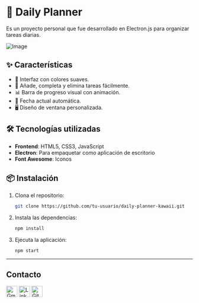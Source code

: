 # 🌸 Daily Planner

Es un proyecto personal que fue desarrollado en Electron.js para organizar tareas diarias.

![Image](https://github.com/user-attachments/assets/ea007e4c-385b-4624-b270-b2cf51f68915)

## ✨ Características

- 🎀 Interfaz con colores suaves.
- 📝 Añade, completa y elimina tareas fácilmente.
- 📊 Barra de progreso visual con animación.
- 📅 Fecha actual automática.
- 🖥️ Diseño de ventana personalizada.

## 🛠️ Tecnologías utilizadas

- **Frontend**: HTML5, CSS3, JavaScript
- **Electron**: Para empaquetar como aplicación de escritorio
- **Font Awesome**: Iconos

## 📦 Instalación

1. Clona el repositorio:
   ```bash
   git clone https://github.com/tu-usuario/daily-planner-kawaii.git
   
2. Instala las dependencias:
   ```bash
   npm install

3. Ejecuta la aplicación:
   ```bash
   npm start   
   
---

## **Contacto**

<a href="mailto:lisbeth2536@gmail.com"><img src="https://img.icons8.com/fluency/48/000000/gmail.png" alt="Gmail" width="30" height="30"/></a>
<a href="https://www.linkedin.com/in/lisbeth-callata-churata/" target="_blank"><img src="https://cdn1.iconfinder.com/data/icons/logotypes/32/circle-linkedin-512.png" alt="LinkedIn" width="30" height="30"/></a>
<a href="https://github.com/lisbeth-callata" target="_blank"><img src="https://cdn-icons-png.flaticon.com/512/25/25231.png" alt="GitHub" width="30" height="30"/></a>
